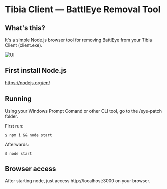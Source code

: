 # Tibia Client — BattlEye Removal Tool

## What's this?
It's a simple Node.js browser tool for removing BattlEye from your Tibia Client (client.exe).

![UI](https://i.ibb.co/zFrssNY/ui-preview.png)

## First install Node.js 
<https://nodejs.org/en/>

## Running
Using your Windows Prompt Comand or other CLI tool, go to the /eye-patch folder.

First run:
```
$ npm i && node start
```

Afterwards:
```
$ node start
```

## Browser access
After starting node, just access http://localhost:3000 on your browser.

